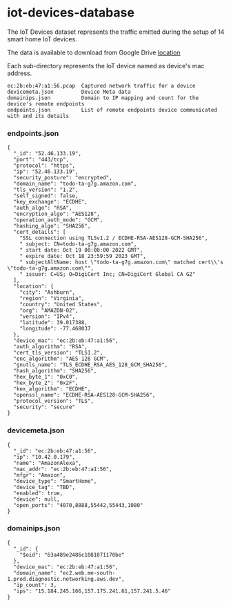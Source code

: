 # iot-devices-database

The IoT Devices dataset represents the traffic emitted during the setup of 14 smart home IoT devices.

The data is available to download from Google Drive [location](https://drive.google.com/drive/folders/1h44A_70NIUPESQeik_O9H8BcE6yaBvC7)

Each sub-directory represents the IoT device named as device's mac address. 

```
ec:2b:eb:47:a1:56.pcap  Captured network traffic for a device
devicemeta.json         Device Meta data
domainips.json          Domain to IP mapping and count for the device's remote endpoints
endpoints.json          List of remote endpoints device communicated with and its details

```


### endpoints.json

```
{
  "_id": "52.46.133.19",
  "port": "443/tcp",
  "protocol": "https",
  "ip": "52.46.133.19",
  "security_posture": "encrypted",
  "domain_name": "todo-ta-g7g.amazon.com",
  "tls_version": "1.2",
  "self_signed": false,
  "key_exchange": "ECDHE",
  "auth_algo": "RSA",
  "encryption_algo": "AES128",
  "operation_auth_mode": "GCM",
  "hashing_algo": "SHA256",
  "cert_details": [
    "SSL connection using TLSv1.2 / ECDHE-RSA-AES128-GCM-SHA256",
    " subject: CN=todo-ta-g7g.amazon.com",
    " start date: Oct 19 00:00:00 2022 GMT",
    " expire date: Oct 18 23:59:59 2023 GMT",
    " subjectAltName: host \"todo-ta-g7g.amazon.com\" matched cert\\'s \"todo-ta-g7g.amazon.com\"",
    " issuer: C=US; O=DigiCert Inc; CN=DigiCert Global CA G2"
  ],
  "location": {
    "city": "Ashburn",
    "region": "Virginia",
    "country": "United States",
    "org": "AMAZON-02",
    "version": "IPv4",
    "latitude": 39.017388,
    "longitude": -77.468037
  },
  "device_mac": "ec:2b:eb:47:a1:56",
  "auth_algorithm": "RSA",
  "cert_tls_version": "TLS1.2",
  "enc_algorithm": "AES 128 GCM",
  "gnutls_name": "TLS_ECDHE_RSA_AES_128_GCM_SHA256",
  "hash_algorithm": "SHA256",
  "hex_byte_1": "0xC0",
  "hex_byte_2": "0x2F",
  "kex_algorithm": "ECDHE",
  "openssl_name": "ECDHE-RSA-AES128-GCM-SHA256",
  "protocol_version": "TLS",
  "security": "secure"
}
```

### devicemeta.json

```
{
  "_id": "ec:2b:eb:47:a1:56",
  "ip": "10.42.0.179",
  "name": "AmazonAlexa",
  "mac_addr": "ec:2b:eb:47:a1:56",
  "mfgr": "Amazon",
  "device_type": "SmartHome",
  "device_tag": "TBD",
  "enabled": true,
  "device": null,
  "open_ports": "4070,8888,55442,55443,1080"
}
```

### domainips.json

```
{
  "_id": {
    "$oid": "63a489e2486c1081071170be"
  },
  "device_mac": "ec:2b:eb:47:a1:56",
  "domain_name": "ec2.web.me-south-1.prod.diagnostic.networking.aws.dev",
  "ip_count": 3,
  "ips": "15.184.245.166,157.175.241.61,157.241.5.46"
}
```

